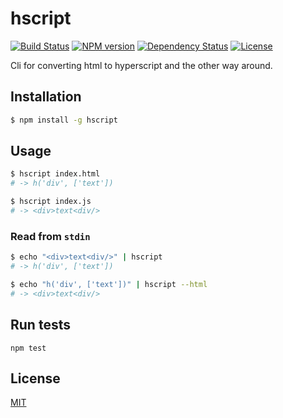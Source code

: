 
# hscript

[![Build Status][travis-image]][travis-url]
[![NPM version][npm-image]][npm-url]
[![Dependency Status][david-image]][david-url]
[![License][license-image]][license-url]

Cli for converting html to hyperscript and the other way around.

## Installation

```sh
$ npm install -g hscript
```

## Usage

```sh
$ hscript index.html
# -> h('div', ['text'])
```

```sh
$ hscript index.js
# -> <div>text<div/>
```

### Read from `stdin`

```sh
$ echo "<div>text<div/>" | hscript
# -> h('div', ['text'])
```

```sh
$ echo "h('div', ['text'])" | hscript --html
# -> <div>text<div/>
```

## Run tests

```
npm test
```

## License

[MIT][license-url]

[npm-image]: https://img.shields.io/npm/v/hscript.svg?style=flat-square
[npm-url]: https://npmjs.org/package/hscript

[david-image]: http://img.shields.io/david/queckezz/hscript.svg?style=flat-square
[david-url]: https://david-dm.org/queckezz/hscript

[license-image]: http://img.shields.io/npm/l/hscript.svg?style=flat-square
[license-url]: ./license

[travis-image]: https://img.shields.io/travis/queckezz/hscript.svg?style=flat-square
[travis-url]: https://travis-ci.org/queckezz/hscript